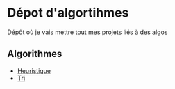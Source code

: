 # Dépot d'algortihmes 
Dépôt où je vais mettre tout mes projets liés à des algos


## Algorithmes
- [Heuristique](/HEURISTIQUE/)
- [Tri](/TRI/)
